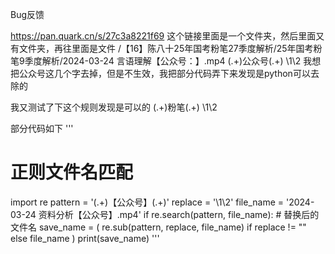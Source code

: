 Bug反馈

https://pan.quark.cn/s/27c3a8221f69
这个链接里面是一个文件夹，然后里面又有文件夹，再往里面是文件
/【16】陈八十25年国考粉笔27季度解析/25年国考粉笔9季度解析/2024-03-24 言语理解【公众号：】.mp4
(.+)公众号(.+)  \1\2
我想把公众号这几个字去掉，但是不生效，我把部分代码弄下来发现是python可以去除的

我又测试了下这个规则发现是可以的
(.+)粉笔(.+)  \1\2

部分代码如下
'''
# 正则文件名匹配
import re
pattern = '(.+)【公众号】(.+)'
replace = '\\1\\2'
file_name = '2024-03-24 资料分析【公众号】.mp4'
if re.search(pattern, file_name):
    # 替换后的文件名
    save_name = (
        re.sub(pattern, replace, file_name)
        if replace != ""
        else file_name
    )
    print(save_name)
'''
